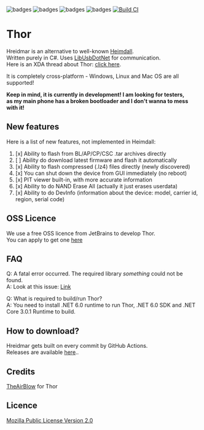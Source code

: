 ![badges](https://img.shields.io/github/contributors/Samsung-Loki/Thor.svg)
![badges](https://img.shields.io/github/forks/Samsung-Loki/Thor.svg)
![badges](https://img.shields.io/github/stars/Samsung-Loki/Thor.svg)
![badges](https://img.shields.io/github/issues/Samsung-Loki/Thor.svg)
[![Build CI](https://github.com/Samsung-Loki/Thor/actions/workflows/build.yml/badge.svg)](https://github.com/Samsung-Loki/Thor/actions/workflows/build.yml)
# Thor
Hreidmar is an alternative to well-known [Heimdall](https://github.com/Benjamin-Dobell/Heimdall). \
Written purely in C#. Uses [LibUsbDotNet](https://github.com/LibUsbDotNet/LibUsbDotNet) for communication. \
Here is an XDA thread about Thor: [click here](https://forum.xda-developers.com/t/samsung-thor-an-alternative-to-heimdall.4453437/).

It is completely cross-platform - Windows, Linux and Mac OS are all supported!

**Keep in mind, it is currently in development! I am looking for testers,** \
**as my main phone has a broken bootloader and I don't wanna to mess with it!**

## New features
Here is a list of new features, not implemented in Heimdall:
1) [x] Ability to flash from BL/AP/CP/CSC .tar archives directly
2) [ ] Ability do download latest firmware and flash it automatically
3) [x] Ability to flash compressed (.lz4) files directly (newly discovered)
4) [x] You can shut down the device from GUI immediately (no reboot)
5) [x] PIT viewer built-in, with more accurate information
6) [x] Ability to do NAND Erase All (actually it just erases userdata)
7) [x] Ability to do DevInfo (information about the device: model, carrier id, region, serial code)

## OSS Licence
We use a free OSS licence from JetBrains to develop Thor. \
You can apply to get one [here](https://jb.gg/OpenSourceSupport)

## FAQ
Q: A fatal error occurred. The required library *something* could not be found. \
A: Look at this issue: [Link](https://github.com/Samsung-Loki/Thor/issues/5)

Q: What is required to build/run Thor? \
A: You need to install .NET 6.0 runtime to run Thor, .NET 6.0 SDK and .NET Core 3.0.1 Runtime to build.

## How to download?
Hreidmar gets built on every commit by GitHub Actions. \
Releases are available [here](https://nightly.link/Samsung-Loki/Thor/workflows/build/main)..

## Credits
[TheAirBlow](https://github.com/theairblow) for Thor

## Licence
[Mozilla Public License Version 2.0](https://github.com/Samsung-Loki/Thor/blob/main/LICENCE)
